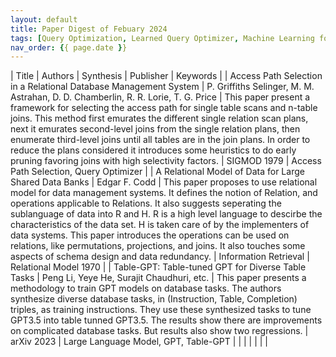 ```yaml
---
layout: default
title: Paper Digest of Febuary 2024
tags: [Query Optimization, Learned Query Optimizer, Machine Learning for Databases]
nav_order: {{ page.date }}
---
```


| Title                                                            | Authors                                                                           | Synthesis                                                                                                                                                                                                                                                                                                                                                                                                                                                                                                                              | Publisher             | Keywords                               |
| Access Path Selection in a Relational Database Management System | P. Griffiths Selinger, M. M. Astrahan, D. D. Chamberlin, R. R. Lorie, T. G. Price | This paper present a framework for selecting the access path for single table scans and n-table joins. This method first emurates the different single relation scan plans, next it emurates second-level joins from the single relation plans, then enumerate third-level joins until all tables are in the join plans. In order to reduce the plans considered it introduces some heuristics to do early pruning favoring joins with high selectivity factors.                                                                       | SIGMOD 1979           | Access Path Selection, Query Optimizer |
| A Relational Model of Data for Large Shared Data Banks           | Edgar F. Codd                                                                     | This paper proposes to use relational model for data management systems. It defines the notion of Relation, and operations applicable to Relations. It also suggests seperating the sublanguage of data into R and H. R is a high level language to descirbe the characteristics of the data set. H is taken care of by the implementers of data systems. This paper introduces the operations can be used on relations, like permutations, projections, and joins. It also touches some aspects of schema design and data redundancy. | Information Retrieval | Relational Model 1970                  |
| Table-GPT: Table-tuned GPT for Diverse Table Tasks               | Peng Li, Yeye He, Surajit Chaudhuri, etc.                                         | This paper presents a methodology to train GPT models on database tasks. The authors synthesize diverse database tasks, in (Instruction, Table, Completion) triples,  as training instructions. They use these synthesized tasks to tune GPT3.5 into table tunned GPT3.5. The results show there are improvements on complicated database tasks. But results also show two regressions.                                                                                                                                                | arXiv 2023            | Large Language Model, GPT, Table-GPT   |
|                                                                  |                                                                                   |                                                                                                                                                                                                                                                                                                                                                                                                                                                                                                                                        |                       |                                        |
